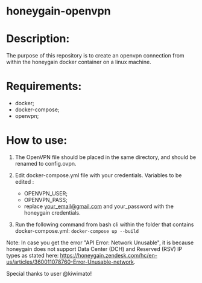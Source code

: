 # honeygain-openvpn

# Description: 

The purpose of this repository is to create an openvpn connection from within the honeygain docker container on a linux machine.

# Requirements: 

- docker;
- docker-compose;
- openvpn;

# How to use: 

1. The OpenVPN file should be placed in the same directory, and should be renamed to config.ovpn.
2. Edit docker-compose.yml file with your credentials. Variables to be edited :
   - OPENVPN_USER;
   - OPENVPN_PASS;
   - replace your_email@gmail.com and your_password with the honeygain credentials.

3. Run the following command from bash cli within the folder that contains  docker-compose.yml: ```docker-compose up --build```

Note: In case you get the error "API Error: Network Unusable", it is because honeygain does not support Data Center (DCH) and Reserved (RSV) IP types as stated here: 
https://honeygain.zendesk.com/hc/en-us/articles/360011078760-Error-Unusable-network.

Special thanks to user @kiwimato!
